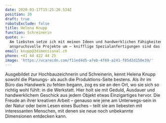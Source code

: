 ```yaml
---
date: 2020-03-17T15:25:26.534Z
position: 20
draft: true
robotsExclude: false
title: Helena Knupp
function: Schreinerin
quote: >-
  Am liebsten setze ich mit meinen Ideen und handwerklichen Fähigkeiten
  anspruchsvolle Projekte um – knifflige Spezialanfertigungen sind das Beste.
email: knupp@3dimensional.ch
phone: +41 44 422 44 25
image: 'https://ucarecdn.com/f11ed4d5-a7eb-4f69-a241-f85d2d150e39/'
---
```

Ausgebildet zur Hochbauzeichnerin und Schreinerin, kennt Helena Knupp sowohl die Planungs- als auch die Produktions-Seite bestens. Als ihr im Büro das Handwerk zu fehlen begann, zog es sie an den Ort, wo sie sich so richtig wohl fühlt: in die Werkstatt. Hier holt sie mit Geduld, Ausdauer und handwerklichem Geschick aus jedem Objekt etwas Einzigartiges hervor. Die Freude an ihrer kreativen Arbeit – genauso wie jene am Unterwegs-sein in der Natur oder beim Lesen eines Buches – teilt sie am liebesten mit interessanten Menschen, mit denen sie neue noch unbekannte Dimensionen entdecken kann.